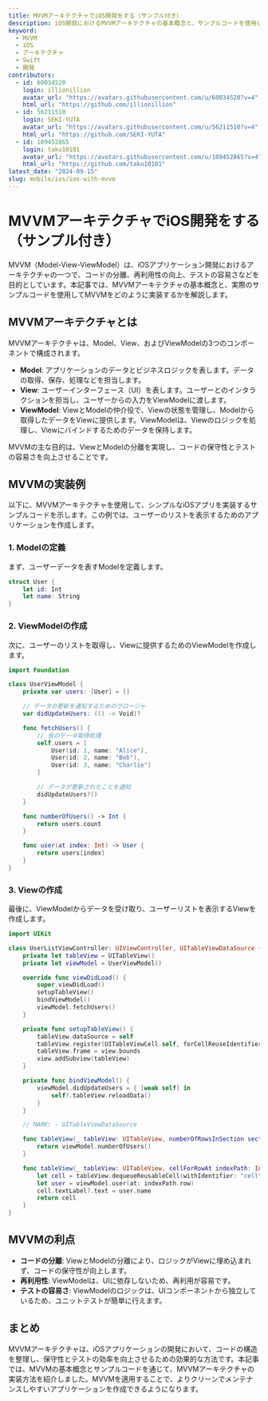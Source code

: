 ```yaml
---
title: MVVMアーキテクチャでiOS開発をする（サンプル付き）
description: iOS開発におけるMVVMアーキテクチャの基本概念と、サンプルコードを使用した実装方法について解説します。
keyword:
  - MVVM
  - iOS
  - アーキテクチャ
  - Swift
  - 開発
contributors:
  - id: 60034520
    login: illionillion
    avatar_url: "https://avatars.githubusercontent.com/u/60034520?v=4"
    html_url: "https://github.com/illionillion"
  - id: 56211510
    login: SEKI-YUTA
    avatar_url: "https://avatars.githubusercontent.com/u/56211510?v=4"
    html_url: "https://github.com/SEKI-YUTA"
  - id: 109452865
    login: taku10101
    avatar_url: "https://avatars.githubusercontent.com/u/109452865?v=4"
    html_url: "https://github.com/taku10101"
latest_date: "2024-09-15"
slug: mobile/ios/ios-with-mvvm
---
```


# MVVMアーキテクチャでiOS開発をする（サンプル付き）

MVVM（Model-View-ViewModel）は、iOSアプリケーション開発におけるアーキテクチャの一つで、コードの分離、再利用性の向上、テストの容易さなどを目的としています。本記事では、MVVMアーキテクチャの基本概念と、実際のサンプルコードを使用してMVVMをどのように実装するかを解説します。

## MVVMアーキテクチャとは

MVVMアーキテクチャは、Model、View、およびViewModelの3つのコンポーネントで構成されます。

- **Model**: アプリケーションのデータとビジネスロジックを表します。データの取得、保存、処理などを担当します。
- **View**: ユーザーインターフェース（UI）を表します。ユーザーとのインタラクションを担当し、ユーザーからの入力をViewModelに渡します。
- **ViewModel**: ViewとModelの仲介役で、Viewの状態を管理し、Modelから取得したデータをViewに提供します。ViewModelは、Viewのロジックを処理し、Viewにバインドするためのデータを保持します。

MVVMの主な目的は、ViewとModelの分離を実現し、コードの保守性とテストの容易さを向上させることです。

## MVVMの実装例

以下に、MVVMアーキテクチャを使用して、シンプルなiOSアプリを実装するサンプルコードを示します。この例では、ユーザーのリストを表示するためのアプリケーションを作成します。

### 1. Modelの定義

まず、ユーザーデータを表すModelを定義します。

```swift
struct User {
    let id: Int
    let name: String
}
```

### 2. ViewModelの作成

次に、ユーザーのリストを取得し、Viewに提供するためのViewModelを作成します。

```swift
import Foundation

class UserViewModel {
    private var users: [User] = []

    // データの更新を通知するためのクロージャ
    var didUpdateUsers: (() -> Void)?

    func fetchUsers() {
        // 仮のデータ取得処理
        self.users = [
            User(id: 1, name: "Alice"),
            User(id: 2, name: "Bob"),
            User(id: 3, name: "Charlie")
        ]

        // データが更新されたことを通知
        didUpdateUsers?()
    }

    func numberOfUsers() -> Int {
        return users.count
    }

    func user(at index: Int) -> User {
        return users[index]
    }
}
```

### 3. Viewの作成

最後に、ViewModelからデータを受け取り、ユーザーリストを表示するViewを作成します。

```swift
import UIKit

class UserListViewController: UIViewController, UITableViewDataSource {
    private let tableView = UITableView()
    private let viewModel = UserViewModel()

    override func viewDidLoad() {
        super.viewDidLoad()
        setupTableView()
        bindViewModel()
        viewModel.fetchUsers()
    }

    private func setupTableView() {
        tableView.dataSource = self
        tableView.register(UITableViewCell.self, forCellReuseIdentifier: "cell")
        tableView.frame = view.bounds
        view.addSubview(tableView)
    }

    private func bindViewModel() {
        viewModel.didUpdateUsers = { [weak self] in
            self?.tableView.reloadData()
        }
    }

    // MARK: - UITableViewDataSource

    func tableView(_ tableView: UITableView, numberOfRowsInSection section: Int) -> Int {
        return viewModel.numberOfUsers()
    }

    func tableView(_ tableView: UITableView, cellForRowAt indexPath: IndexPath) -> UITableViewCell {
        let cell = tableView.dequeueReusableCell(withIdentifier: "cell", for: indexPath)
        let user = viewModel.user(at: indexPath.row)
        cell.textLabel?.text = user.name
        return cell
    }
}
```

## MVVMの利点

- **コードの分離**: ViewとModelの分離により、ロジックがViewに埋め込まれず、コードの保守性が向上します。
- **再利用性**: ViewModelは、UIに依存しないため、再利用が容易です。
- **テストの容易さ**: ViewModelのロジックは、UIコンポーネントから独立しているため、ユニットテストが簡単に行えます。

## まとめ

MVVMアーキテクチャは、iOSアプリケーションの開発において、コードの構造を整理し、保守性とテストの効率を向上させるための効果的な方法です。本記事では、MVVMの基本概念とサンプルコードを通じて、MVVMアーキテクチャの実装方法を紹介しました。MVVMを適用することで、よりクリーンでメンテナンスしやすいアプリケーションを作成できるようになります。
